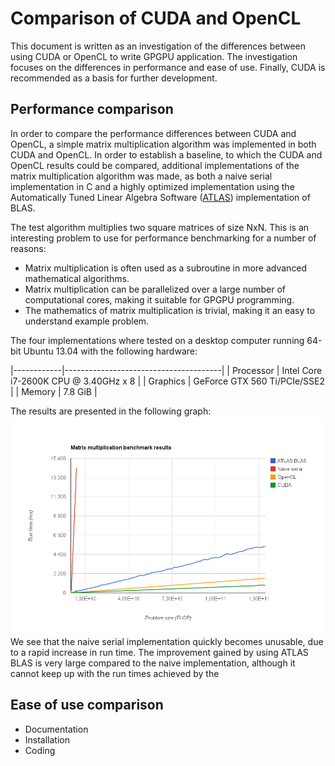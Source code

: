 Comparison of CUDA and OpenCL
=============================

This document is written as an investigation of the differences between using CUDA or OpenCL to write GPGPU application. The investigation focuses on the differences in performance and ease of use. Finally, CUDA is recommended as a basis for further development.


Performance comparison
----------------------

In order to compare the performance differences between CUDA and OpenCL, a simple matrix multiplication algorithm was implemented in both CUDA and OpenCL. In order to establish a baseline, to which the CUDA and OpenCL results could be compared, additional implementations of the matrix multiplication algorithm was made, as both a naive serial implementation in C and a highly optimized implementation using the Automatically Tuned Linear Algebra Software ([ATLAS](http://math-atlas.sourceforge.net/)) implementation of BLAS.

The test algorithm multiplies two square matrices of size NxN. This is an interesting problem to use for performance benchmarking for a number of reasons:

* Matrix multiplication is often used as a subroutine in more advanced mathematical algorithms.
* Matrix multiplication can be parallelized over a large number of computational cores, making it suitable for GPGPU programming.
* The mathematics of matrix multiplication is trivial, making it an easy to understand example problem.

The four implementations where tested on a desktop computer running 64-bit Ubuntu 13.04 with the following hardware:

|------------|---------------------------------------|
| Processor  | Intel Core i7-2600K CPU @ 3.40GHz x 8 |
| Graphics   | GeForce GTX 560 Ti/PCIe/SSE2          |
| Memory     | 7.8 GiB                               |

The results are presented in the following graph:
![matrix-multiplication-benchmark](matrix-multiplication-benchmark-results.png)
We see that the naive serial implementation quickly becomes unusable, due to a rapid increase in run time. The improvement gained by using ATLAS BLAS is very large compared to the naive implementation, although it cannot keep up with the run times achieved by the 


Ease of use comparison
----------------------

* Documentation
* Installation
* Coding